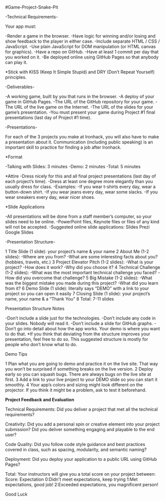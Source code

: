 #Game-Project-Snake-Pit


-Technical Requirements-

Your app must:

-Render a game in the browser.
-Have logic for winning and/or losing and show feedback to the player in either case.
-Include separate HTML / CSS / JavaScript.
-Use plain JavaScript for DOM manipulation (or HTML canvas for graphics).
-Have a repo on GitHub.
-Have at least 1 commit per day that you worked on it.
-Be deployed online using GitHub Pages so that anybody can play it.

*Stick with KISS (Keep It Simple Stupid) and DRY (Don’t Repeat Yourself) principles.

-Deliverables-

-A working game, built by you that runs in the browser.
-A deploy of your game in GitHub Pages.
-The URL of the GitHub repository for your game.
-The URL of the live game on the Internet.
-The URL of the slides for your game’s presentation.
-You must present your game during Project #1 final presentations (last day of Project #1 time).


-Presentations-

For each of the 3 projects you make at Ironhack, you will also have to make a presentation about it. Communication (including public speaking) is an important skill to practice for finding a job after Ironhack.

*Format

-Talking with Slides: 3 minutes
-Demo: 2 minutes
-Total: 5 minutes

*Attire
-Dress nicely for this and all final project presentations (last day of each project’s time).
-Dress at least one degree more elegantly than you usually dress for class.
-Examples:
    -If you wear t-shirts every day, wear a button-down shirt.
    -If you wear jeans every day, wear some slacks.
    -If you wear sneakers every day, wear nicer shoes.
    
*Slide Applications

-All presentations will be done from a staff member’s computer, so your slides need to be online.
-PowerPoint files, Keynote files or files of any kind will not be accepted.
-Suggested online slide applications:
            Slides
            Prezi
            Google Slides
            
            
-Presentation Structure-

1 Title Slide (1 slide): your project’s name & your name
2 About Me (1-2 slides):
    -Where are you from?
    -What are some interesting facts about you? (hobbies, travels, etc.)
3 Project Elevator Pitch (1-2 slides):
    -What is your project?
    -How does it work?
    -Why did you choose it?
4 Technical Challenge (1-2 slides):
    -What was the most important technical challenge you faced?
    -How did you overcome that challenge?
5 Big Mistake (1-2 slides):
    -What was the biggest mistake you made during this project?
    -What did you learn from it?
6 Demo Slide (1 slide): literally says “DEMO” with a link to your project so you can open it easily
7 Closing Slide (1 slide): your project’s name, your name & a “Thank You”
8 Total: 7-11 slides


Presentation Structure Notes

-Don’t include a slide just for the technologies.
-Don’t include any code in your slides. Nobody will read it.
-Don’t include a slide for GitHub graphs.
-Don’t go into detail about how the app works. Your demo is where you want to do that.
*If you think that deviating from the structure improves your presentation, feel free to do so. This suggested structure is mostly for people who don’t know what to do.


Demo Tips

1 Plan what you are going to demo and practice it on the live site. That way you won’t be surprised if something breaks on the live version.
2 Deploy early so you can squash bugs. There are always bugs on the live site at first.
3 Add a link to your live project to your DEMO slide so you can start it smoothly.
4 Your app’s colors and sizing might look different on the projector. If you think it might be a problem, ask to test it beforehand.


__Project Feedback and Evaluation__

Technical Requirements: Did you deliver a project that met all the technical requirements?

Creativity: Did you add a personal spin or creative element into your project submission? Did you deliver something engaging and playable to the end user?

Code Quality: Did you follow code style guidance and best practices covered in class, such as spacing, modularity, and semantic naming?

Deployment: Did you deploy your application to a public URL using GitHub Pages?

Total: Your instructors will give you a total score on your project between:
Score: Expectation
0:Didn't meet expectations, keep trying
1:Met expectations, good job!
2:Exceeded expectations, you magnificent person!


Good Luck



